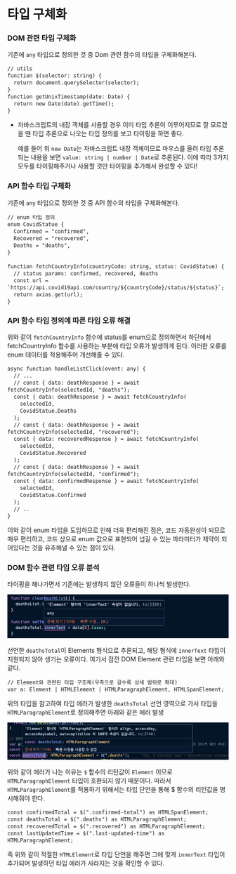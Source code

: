 ﻿# 타입 구체화

### DOM 관련 타입 구체화

기존에 `any` 타입으로 정의한 것 중 Dom 관련 함수의 타입을 구체화해본다.

```tsx
// utils
function $(selector: string) {
  return document.querySelector(selector);
}
function getUnixTimestamp(date: Date) {
  return new Date(date).getTime();
}
```

- 자바스크립트의 내장 객체를 사용할 경우 이미 타입 추론이 이루어지므로 잘 모르겠을 땐 타입 추론으로 나오는 타입 정의를 보고 타이핑을 하면 좋다.

  예를 들어 위 `new Date`는 자바스크립트 내장 객체이므로 마우스를 올려 타입 추론되는 내용을 보면 `value: string | number | Date`로 추론된다. 이에 따라 3가지 모두를 타이핑해주거나 사용할 것만 타이핑을 추가해서 완성할 수 있다!

### API 함수 타입 구체화

기존에 `any` 타입으로 정의한 것 중 API 함수의 타입을 구체화해본다.

```tsx
// enum 타입 정의
enum CovidStatue {
  Confirmed = "confirmed",
  Recovered = "recovered",
  Deaths = "deaths",
}

function fetchCountryInfo(countryCode: string, status: CovidStatue) {
  // status params: confirmed, recovered, deaths
  const url = `https://api.covid19api.com/country/${countryCode}/status/${status}`;
  return axios.get(url);
}
```

### API 함수 타입 정의에 따른 타입 오류 해결

위와 같이 `fetchCountryInfo` 함수에 status를 enum으로 정의하면서 하단에서 fetchCountryInfo 함수를 사용하는 부분에 타입 오류가 발생하게 된다. 이러한 오류를 enum 데이터를 적용해주어 개선해줄 수 있다.

```tsx
async function handleListClick(event: any) {
  // ...
  // const { data: deathResponse } = await fetchCountryInfo(selectedId, "deaths");
  const { data: deathResponse } = await fetchCountryInfo(
    selectedId,
    CovidStatue.Deaths
  );
  // const { data: deathResponse } = await fetchCountryInfo(selectedId, "recovered");
  const { data: recoveredResponse } = await fetchCountryInfo(
    selectedId,
    CovidStatue.Recovered
  );
  // const { data: deathResponse } = await fetchCountryInfo(selectedId, "confirmed");
  const { data: confirmedResponse } = await fetchCountryInfo(
    selectedId,
    CovidStatue.Confirmed
  );
  // ..
}
```

이와 같이 enum 타입을 도입하므로 인해 더욱 편리해진 점은, 코드 자동완성이 되므로 매우 편리하고, 코드 상으로 enum 값으로 표현되어 넘길 수 있는 파라미터가 제약이 되어있다는 것을 유추해낼 수 있는 점이 있다.

### DOM 함수 관련 타입 오류 분석

타이핑을 해나가면서 기존에는 발생하지 않던 오류들이 하나씩 발생한다.

![](../img/210721-1.png)

선언한 `deathsTotal`이 Elements 형식으로 추론되고, 해당 형식에 `innerText` 타입이 지원되지 않아 생기는 오류이다. 여기서 잠깐 DOM Element 관련 타입을 보면 아래와 같다.

```tsx
// Element와 관련된 타입 구조체(우측으로 갈수록 상세 범위로 확대)
var a: Element | HTMLElement | HTMLParagraphElement, HTMLSpanElement;
```

위의 타입을 참고하여 타입 에러가 발생한 `deathsTotal` 선언 영역으로 가서 타입을 `HTMLParagraphElement`로 정의해주면 아래와 같은 에러 발생

![](../img/210721-2.png)

위와 같이 에러가 나는 이유는 `$` 함수의 리턴값이 `Element` 이므로 `HTMLParagraphElement` 타입이 호환되지 않기 때문이다. 따라서 `HTMLParagraphElement`를 적용하기 위해서는 타입 단언을 통해 $ 함수의 리턴값을 명시해줘야 한다.

```tsx
const confirmedTotal = $(".confirmed-total") as HTMLSpanElement;
const deathsTotal = $(".deaths") as HTMLParagraphElement;
const recoveredTotal = $(".recovered") as HTMLParagraphElement;
const lastUpdatedTime = $(".last-updated-time") as HTMLParagraphElement;
```

즉 위와 같이 적절한 `HTMLElement`로 타입 단언을 해주면 그에 맞게 `innerText` 타입이 추가되며 발생하던 타입 에러가 사라지는 것을 확인할 수 있다.
